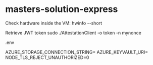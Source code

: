 # masters-solution-express

Check hardware inside the VM: 
hwinfo --short

Retrieve JWT token
sudo ./AttestationClient -o token -n mynonce


.env

AZURE_STORAGE_CONNECTION_STRING=
AZURE_KEYVAULT_URI=
NODE_TLS_REJECT_UNAUTHORIZED=0